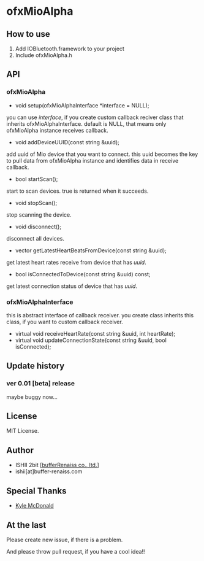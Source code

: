 # ofxMioAlpha

## How to use

1. Add IOBluetooth.framework to your project
2. Include ofxMioAlpha.h

## API

### ofxMioAlpha

* void setup(ofxMioAlphaInterface *interface = NULL);

you can use _interface_, if you create custom callback reciver class that inherits ofxMioAlphaInterface.
default is NULL, that means only ofxMioAlpha instance receives callback.

* void  addDeviceUUID(const string &uuid);

add uuid of Mio device that you want to connect.
this uuid becomes the key to pull data from ofxMioAlpha instance and identifies data in receive callback.

* bool startScan();

start to scan devices. true is returned when it succeeds.

* void stopScan();

stop scanning the device.

* void disconnect();

disconnect all devices.

* vector<int> getLatestHeartBeatsFromDevice(const string &uuid);

get latest heart rates receive from device that has _uuid_.

* bool isConnectedToDevice(const string &uuid) const;

get latest connection status of device that has _uuid_.

### ofxMioAlphaInterface

this is abstract interface of callback receiver. you create class inherits this class, if you want to custom callback receiver.

* virtual void receiveHeartRate(const string &uuid, int heartRate);
* virtual void updateConnectionState(const string &uuid, bool isConnected);


## Update history

### ver 0.01 [beta] release

maybe buggy now...

## License

MIT License.

## Author

* ISHII 2bit [[bufferRenaiss co., ltd.](http://buffer-renaiss.com)]
* ishii[at]buffer-renaiss.com

## Special Thanks

* [Kyle McDonald](https://twitter.com/kcimc)

## At the last

Please create new issue, if there is a problem.

And please throw pull request, if you have a cool idea!!